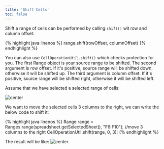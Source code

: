 ```yaml
---
title: 'Shift Cells'
toc: false
---
```



Shift a range of cells can be performed by calling `shift()` wit row and
column offset:

{% highlight java linenos %}
range.shift(rowOffset, columnOffset)
{% endhighlight %}

You can also use `CellOperationUtil.shift()` which checks protection for
you. The first Range object is your source range to be shifted. The
second argument is row offset. If it's positive, source range will be
shifted down, otherwise it will be shifted up. The third argument is
column offset. If it's positive, source range will be shifted right,
otherwise it will be shifted left.

Assume that we have selected a selected range of cells:

![center]({{site.devref_image_folder}}/Zss-essentials-shift-before.png)

We want to move the selected cells 3 columns to the right, we can write
the below code to shift it:

{% highlight java linenos %}
Range range = Ranges.range(spreadsheet.getSelectedSheet(), "F6:F10");
//move 3 columns to the right
CellOperationUtil.shift(range, 0, 3);
{% endhighlight %}

The result will be like: ![center]({{site.devref_image_folder}}/Zss-essentials-shift-after.png)
